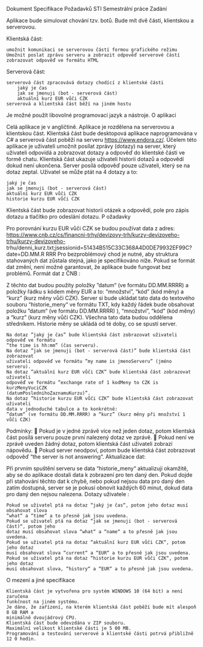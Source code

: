 Dokument Specifikace Požadavků
STI
Semestrální práce
Zadání

Aplikace bude simulovat chování tzv. botů. Bude mít dvě části, klientskou a serverovou.

Klientská část:

    umožnit komunikaci se serverovou částí formou grafického režimu
    Umožnit poslat zprávu serveru a zobrazit odpověď serverové částí
    zobrazovat odpověď ve formátu HTML

Serverová část:

    serverová část zpracovává dotazy chodící z klientské části
        jaký je čas
        jak se jmenuji (bot - serverová část)
        aktuální kurz EUR vůči CZK
    serverová a klientská část běží na jiném hostu

Je možné použít libovolné programovací jazyk a nástroje.
O aplikaci

Celá aplikace je v angličtině. Aplikace je rozdělena na serverovou a klientskou část.
Klientská část bude desktopová aplikace naprogramována v C# a serverová část poběží na
serveru https://www.endora.cz/. Účelem této aplikace je uživateli umožnit posílat zprávy
(dotazy) na server, který uživateli odpovídá a zobrazovat dotazy a odpověď do klientské části
ve formě chatu. Klientská část ukazuje uživateli historii dotazů a odpovědí dokud není
ukončena. Server posílá odpověď pouze uživateli, který se na dotaz zeptal. Uživatel se může
ptát na 4 dotazy a to:

    jaký je čas
    jak se jmenuji (bot - serverová část)
    aktuální kurz EUR vůči CZK
    historie kurzu EUR vůči CZK

Klientská část bude zobrazovat historii otázek a odpovědí, pole pro zápis dotazu a tlačítko
pro odeslání dotazu.
P ožadavky

Pro porovnání kurzu EUR vůči CZK se budou používat data z adres:
https://www.cnb.cz/cs/financni-trhy/devizovy-trh/kurzy-devizoveho-trhu/kurzy-devizoveho-
trhu/denni_kurz.txt;jsessionid=51434B515C33C368A4D0DE79932EF99C?date=DD.MM.R
RRR
Pro bezproblémový chod je nutné, aby struktura stahovaných dat zůstala stejná, jako je
specifikováno níže. Pokud se formát dat změní, není možné garantovat, že aplikace bude
fungovat bez problémů.
Formát dat z ČNB :

Z těchto dat budou použity položky ”datum“ (ve formátu DD.MM.RRRR) a položky řádku
s kódem měny EUR a to:
“množství”, “kód” (kód měny) a “kurz” (kurz měny vůči CZK).
Server si bude ukládat tato data do textového souboru “historie_meny“ ve formátu TXT, kdy
každý řádek bude obsahovat položku ”datum“ (ve formátu DD.MM.RRRR) ), “množství”,
“kód” (kód měny) a “kurz” (kurz měny vůči CZK). Všechna tato data budou oddělena
středníkem. Historie měny se ukládá od té doby, co se spustí server.

    Na dotaz ”jaký je čas” bude klientská část zobrazovat uživateli odpověď ve formátu
    ”the time is hh:mm” (čas serveru).
    Na dotaz ”jak se jmenuji (bot - serverová část)” bude klientská část zobrazovat
    uživateli odpověď ve formátu ”my name is jmenoServeru” (jméno serveru).
    Na dotaz ”aktuální kurz EUR vůči CZK” bude klientská část zobrazovat uživateli
    odpověď ve formátu ”exchange rate of 1 kodMeny to CZK is kurzMenyVuciCZK
    (datumPoslednihoZaznamuKurzu)”.
    Na dotaz ”historie kurzu EUR vůči CZK” bude klientská část zobrazovat uživateli
    data v jednoduché tabulce a to konkrétně:
    ”datum“ (ve formátu DD.MM.RRRR) a “kurz” (kurz měny při množství 1 vůči CZK)

Podmínky:
 Pokud je v jedné zprávě více než jeden dotaz, potom klientská část posílá serveru
pouze první nalezený dotaz ve zprávě.
 Pokud není ve zprávě uveden žádný dotaz, potom klientská část uživateli zobrazí
nápovědu.
 Pokud server neodpoví, potom bude klientská část zobrazovat odpověď “the server is
not answering“.
Aktualizace dat:

Při prvním spuštění serveru se data “historie_meny“ aktualizují okamžitě, aby se do aplikace
dostali data k zobrazení pro ten daný den. Pokud dojde při stahování těchto dat k chybě, nebo
pokud nejsou data pro daný den zatím dostupná, server se je pokusí obnovit každých 60
minut, dokud data pro daný den nejsou nalezena.
Dotazy uživatele :

    Pokud se uživatel ptá na dotaz “jaký je čas“, potom jeho dotaz musí obsahovat slova
    “what“ a “time“ a to přesně jak jsou uvedena.
    Pokud se uživatel ptá na dotaz “jak se jmenuji (bot - serverová část)“, potom jeho
    dotaz musí obsahovat slova “what“ a “name“ a to přesně jak jsou uvedena.
    Pokud se uživatel ptá na dotaz “aktuální kurz EUR vůči CZK“, potom jeho dotaz
    musí obsahovat slova “current“ a “EUR“ a to přesně jak jsou uvedena.
    Pokud se uživatel ptá na dotaz “historie kurzu EUR vůči CZK“, potom jeho dotaz
    musí obsahovat slova, “history“ a “EUR“ a to přesně jak jsou uvedena.

O mezení a jiné specifikace

    Klientská část je vytvořena pro systém WINDOWS 10 (64 bit) a není zaručena
    funkčnost na jiném systému.
    Je dáno, že zařízení, na kterém klientská část poběží bude mít alespoň 8 GB RAM a
    minimálně dvoujádrový CPU.
    Klientská část bude odevzdána v ZIP souboru.
    Maximální velikost klientské části je 5 00 MB.
    Programování a testování serverové a klientské části potrvá přibližně 12 0 hodin.


